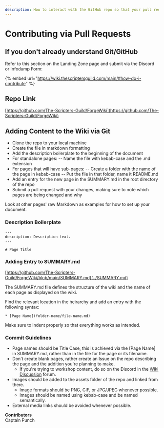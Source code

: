 ```yaml
---
description: How to interact with the GitHub repo so that your pull requests make sense.
---
```


# Contributing via Pull Requests

## If you don't already understand Git/GitHub

Refer to this section on the Landing Zone page and submit via the Discord or Infodump Form:

{% embed url="https://wiki.thescriptersguild.com/main/#how-do-i-contribute" %}

## Repo Link

[https://github.com/The-Scripters-Guild/ForgeWiki](https://github.com/The-Scripters-Guild/ForgeWiki)

## Adding Content to the Wiki via Git

* Clone the repo to your local machine
* Create the file in markdown formatting
* Add the description boilerplate to the beginning of the document
* For standalone pages: -- Name the file with kebab-case and the .md extension
* For pages that will have sub-pages: -- Create a folder with the name of the page in kebab-case -- Put the file in that folder, name it README.md
* Add an entry for the new page in the SUMMARY.md in the root directory of the repo
* Submit a pull request with your changes, making sure to note which pages are being changed and why

Look at other pages' raw Markdown as examples for how to set up your document.

### Description Boilerplate

```
---
description: Description text.
---

# Page Title
```

### Adding Entry to SUMMARY.md

[https://github.com/The-Scripters-Guild/ForgeWiki/blob/main/SUMMARY.md](../SUMMARY.md)

The SUMMARY.md file defines the structure of the wiki and the name of each page as displayed on the wiki.

Find the relevant location in the heirarchy and add an entry with the following syntax:

```
* [Page Name](folder-name/file-name.md)
```

Make sure to indent properly so that everything works as intended.&#x20;

### Commit Guidelines

* Page names should be Title Case, this is achieved via the \[Page Name] in SUMMARY.md, rather than in the file for the page or its filename.&#x20;
* Don't create blank pages, rather create an Issue on the repo describing the page and the addition you're planning to make.
  * If you're trying to workshop content, do so on the Discord in the [Wiki Discussion](https://discord.com/channels/220766496635224065/1032391999740969011) forum.&#x20;
* Images should be added to the assets folder of the repo and linked from there.&#x20;
  * Image formats should be PNG, GIF, or JPG/JPEG whenever possible.
  * Images should be named using kebab-case and be named semantically.
* External media links should be avoided whenever possible.

**Contributors**\
Captain Punch

